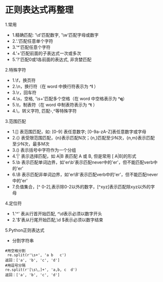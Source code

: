 # 正则表达式再整理

1.常用
- 1.精确匹配: '\d'匹配数字, '\w'匹配字母或数字
- 2.'.'匹配任意单个字符
- 3.'*'匹配任意个字符
- 4.'+'匹配前面的子表达式一次或多次
- 5.'?'匹配0或1各前面的表达式, 非贪婪匹配 


2.特殊字符
- 1.\f，换页符
- 2.\n，换行符（在 word 中换行符表示为 **^l** ）
- 3.\r，回车符
- 4.\s，空格, '\s+'匹配多个空格（在 word 中空格表示为 **^q**）
- 5.\t，制表符（在 word 中制表符表示为 **^t** ）
- 4.\，转义字符, 匹配\-,\^等特殊字符

3.范围匹配
- 1.[] 表范围匹配，如: [0-9] 表任意数字; [0-9a-zA-Z]表任意数字或字母
- 2.{} 表受限范围匹配，{n}表示匹配N次；{n,}匹配至少N次，{n,m}表示匹配至少N次，最多M次
- 3.() 表示括号中字符作为一个分组
- 4.'|' 表示选择匹配，如 A|B 表匹配 A 或 B, 但是常用 [ A|B]的形式
- 5.\b 表示匹配单词边界，如'er\b'表示匹配never中的'er'，但不能匹配verb中的'er'
- 6.\B 表示匹配非单词边界，如'er\B'表示匹配verb中的'er'，但不能匹配never中的'er'
- 7.负值集合，[^ 0-2],表示除0-2以外的数字，[^xyz]表示匹配除xyz以外的字母

4.定位符
- 1.'^' 表从行首开始匹配, ^\d表示必须以数字开头
- 2.'$'表从行尾开始匹配,\d $表示必须以数字结束

5.Python正则表达式
- 分割字符串
~~~
#用空格分割
 re.split(r'\s+', 'a b   c')
返回：['a', 'b', 'c', 'd']
#用逗号分隔
re.split(r'[\s\,]+', 'a,b, c  d')
返回：['a', 'b', 'c', 'd']
~~~















